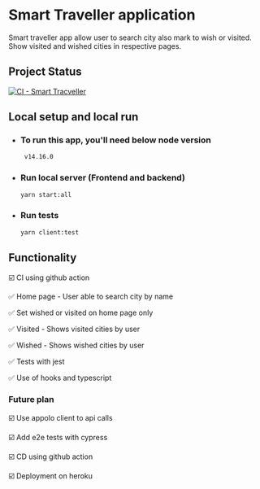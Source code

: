 # Smart Traveller application
 Smart traveller app allow user to search city also mark to wish or visited. 
 Show visited and wished cities in respective pages.


## Project Status

[![CI - Smart Tracveller](https://github.com/gaikwadamolraj/traveller/actions/workflows/Integration.yml/badge.svg)](https://github.com/gaikwadamolraj/traveller/actions/workflows/Integration.yml)

 ## Local setup and local run
   - ### To run this app, you'll need below node version
     ```sh
      v14.16.0
     ```

   - ### Run local server (Frontend and backend)
     ```sh
     yarn start:all
     ```

   - ### Run tests
     ```sh
     yarn client:test
     ```
## Functionality
:ballot_box_with_check: CI using github action

:white_check_mark: Home page - User able to search city by name

:white_check_mark: Set wished or visited on home page only

:white_check_mark: Visited - Shows visited cities by user

:white_check_mark: Wished - Shows wished cities by user

:white_check_mark: Tests with jest

:white_check_mark: Use of hooks and typescript


### Future plan
:ballot_box_with_check: Use appolo client to api calls

:ballot_box_with_check: Add e2e tests with cypress

:ballot_box_with_check: CD using github action

:ballot_box_with_check: Deployment on heroku